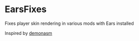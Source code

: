 # EarsFixes

Fixes player skin rendering in various mods with Ears installed

Inspired by [demonasm](https://github.com/kumquat-ir/demonasm)

